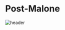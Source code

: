 # Post-Malone
![header](https://capsule-render.vercel.app/api?type=wave&color=auto&height=300&section=header&text=capsule%20render&fontSize=90)

